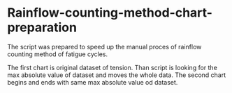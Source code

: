# Rainflow-counting-method-chart-preparation

The script was prepared to speed up the manual proces of rainflow counting method of fatigue cycles.

The first chart is original dataset of tension. 
Than script is looking for the max absolute value of dataset and moves the whole data.
The second chart begins and ends with same max absolute value od dataset.
 
